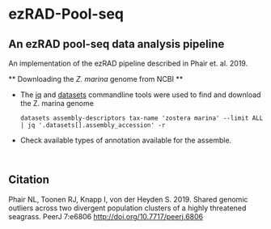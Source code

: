 # ezRAD-Pool-seq
## An ezRAD pool-seq data analysis pipeline ##

An implementation of the ezRAD pipeline described in Phair et. al. 2019.


** Downloading the _Z. marina_ genome from NCBI  **

* The [jq](https://stedolan.github.io/jq/) and [datasets](https://www.ncbi.nlm.nih.gov/datasets/docs/command-line-start/) commandline tools were used to find and download the Z. marina genome
  ```
  datasets assembly-descriptors tax-name 'zostera marina' --limit ALL  | jq '.datasets[].assembly_accession' -r
  ```
* Check available types of annotation available for the assemble.
  ```
  

  ```



## Citation ##

Phair NL, Toonen RJ, Knapp I, von der Heyden S. 2019. Shared genomic outliers across two divergent population clusters of a highly threatened seagrass. PeerJ 7:e6806 http://doi.org/10.7717/peerj.6806
